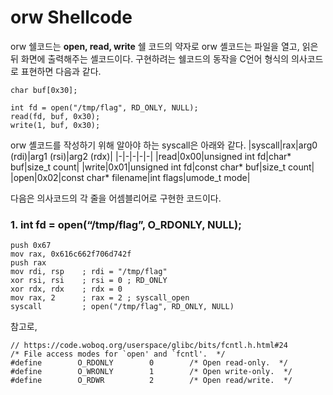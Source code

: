 # orw Shellcode

orw 쉘코드는 **open, read, write** 쉘 코드의 약자로 orw 셸코드는 파일을 열고, 읽은 뒤 화면에 출력해주는 셸코드이다.
구현하려는 쉘코드의 동작을 C언어 형식의 의사코드로 표현하면 다음과 같다.
```
char buf[0x30];

int fd = open("/tmp/flag", RD_ONLY, NULL);
read(fd, buf, 0x30); 
write(1, buf, 0x30);
```
orw 셸코드를 작성하기 위해 알아야 하는 syscall은 아래와 같다.
|syscall|rax|arg0 (rdi)|arg1 (rsi)|arg2 (rdx)|
|-|-|-|-|-|
|read|0x00|unsigned int fd|char* buf|size_t count|
|write|0x01|unsigned int fd|const char* buf|size_t count|
|open|0x02|const char* filename|int flags|umode_t mode|

다음은 의사코드의 각 줄을 어셈블리어로 구현한 코드이다.

### 1. int fd = open(“/tmp/flag”, O_RDONLY, NULL);
```
push 0x67
mov rax, 0x616c662f706d742f 
push rax
mov rdi, rsp    ; rdi = "/tmp/flag"
xor rsi, rsi    ; rsi = 0 ; RD_ONLY
xor rdx, rdx    ; rdx = 0
mov rax, 2      ; rax = 2 ; syscall_open
syscall         ; open("/tmp/flag", RD_ONLY, NULL)
```
참고로,
```
// https://code.woboq.org/userspace/glibc/bits/fcntl.h.html#24
/* File access modes for `open' and `fcntl'.  */
#define        O_RDONLY        0        /* Open read-only.  */
#define        O_WRONLY        1        /* Open write-only.  */
#define        O_RDWR          2        /* Open read/write.  */
```
